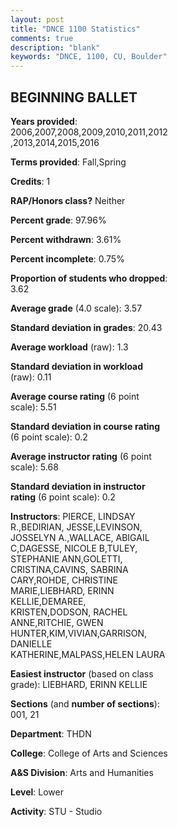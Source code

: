 ```yaml
---
layout: post
title: "DNCE 1100 Statistics"
comments: true
description: "blank"
keywords: "DNCE, 1100, CU, Boulder"
--- 
```

<head>
<script src="https://ajax.googleapis.com/ajax/libs/jquery/2.1.3/jquery.min.js"></script>
<script src="https://dl.dropboxusercontent.com/s/pc42nxpaw1ea4o9/highcharts.js?dl=0"></script>
<!-- <script src="../assets/js/highcharts.js"></script> -->
<style type="text/css">@font-face {
	font-family: "Bebas Neue";
	src: url(https://www.filehosting.org/file/details/544349/BebasNeue%20Regular.otf) format("opentype");
	}
	h1.Bebas { 
		font-family: "Bebas Neue", Verdana, Tahoma;
	}
</style>
</head>
<body>
	<div id="container" style="float: right; width: 45%; height: 88%; margin-left: 2.5%; margin-right: 2.5%;"></div>
	<script language="JavaScript">
		$(document).ready(function() {
		var chart = {type: 'column'};
		var title = {text: 'Grade Distribution'};
		var xAxis = {categories: ['A','B','C','D','F'],crosshair: true};
		var yAxis = {min: 0,title: {text: 'Percentage'}};
		var tooltip = {headerFormat: '<center><b><span style="font-size:20px">{point.key}</span></b></center>',
		               pointFormat: '<td style="padding:0"><b>{point.y:.1f}%</b></td>',
		               footerFormat: '</table>',shared: true,useHTML: true};
		var plotOptions = {column: {pointPadding: 0.0,borderWidth: 0}};  
		var credits = {enabled: false};var series= [{name: 'Percent',data: [75.52,17.7,2.51,1.33,2.95,]}];
		var json = {};
		json.chart = chart;
		json.title = title;
		json.tooltip = tooltip;
		json.xAxis = xAxis;
		json.yAxis = yAxis;  
		json.series = series;
		json.plotOptions = plotOptions;  
		json.credits = credits;
		$('#container').highcharts(json);
	});
	</script>
</body>
			   
## BEGINNING BALLET

**Years provided**: 2006,2007,2008,2009,2010,2011,2012,2013,2014,2015,2016

**Terms provided**: Fall,Spring

**Credits**: 1

**RAP/Honors class?** Neither

**Percent grade**: 97.96%

**Percent withdrawn**: 3.61%

**Percent incomplete**: 0.75%

**Proportion of students who dropped**: 3.62

**Average grade** (4.0 scale): 3.57

**Standard deviation in grades**: 20.43

**Average workload** (raw): 1.3

**Standard deviation in workload** (raw): 0.11

**Average course rating** (6 point scale): 5.51

**Standard deviation in course rating** (6 point scale): 0.2

**Average instructor rating** (6 point scale): 5.68

**Standard deviation in instructor rating** (6 point scale): 0.2

**Instructors**: PIERCE, LINDSAY R.,BEDIRIAN, JESSE,LEVINSON, JOSSELYN A.,WALLACE, ABIGAIL C,DAGESSE, NICOLE B,TULEY, STEPHANIE ANN,GOLETTI, CRISTINA,CAVINS, SABRINA CARY,ROHDE, CHRISTINE MARIE,LIEBHARD, ERINN KELLIE,DEMAREE, KRISTEN,DODSON, RACHEL ANNE,RITCHIE, GWEN HUNTER,KIM,VIVIAN,GARRISON, DANIELLE KATHERINE,MALPASS,HELEN LAURA

**Easiest instructor** (based on class grade): LIEBHARD, ERINN KELLIE

**Sections** (and **number of sections**): 001, 21

**Department**: THDN

**College**: College of Arts and Sciences

**A&S Division**: Arts and Humanities

**Level**: Lower

**Activity**: STU - Studio